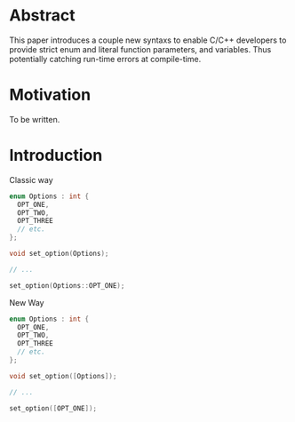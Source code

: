 Abstract
========
This paper introduces a couple new syntaxs to enable C/C++ developers to provide strict enum and literal function parameters, and variables. Thus potentially catching run-time errors at compile-time.

Motivation
==========
To be written.

Introduction
============
Classic way

```c++
enum Options : int {
  OPT_ONE,
  OPT_TWO,
  OPT_THREE
  // etc.
};

void set_option(Options);

// ...

set_option(Options::OPT_ONE);
```

New Way

```C++
enum Options : int {
  OPT_ONE,
  OPT_TWO,
  OPT_THREE
  // etc.
};

void set_option([Options]);

// ...

set_option([OPT_ONE]);
```
